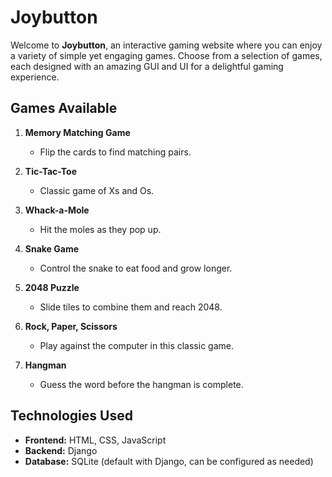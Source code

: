 # Joybutton

Welcome to **Joybutton**, an interactive gaming website where you can enjoy a variety of simple yet engaging games. Choose from a selection of games, each designed with an amazing GUI and UI for a delightful gaming experience.

## Games Available

1. **Memory Matching Game**
   - Flip the cards to find matching pairs.

2. **Tic-Tac-Toe**
   - Classic game of Xs and Os.

3. **Whack-a-Mole**
   - Hit the moles as they pop up.

4. **Snake Game**
   - Control the snake to eat food and grow longer.

5. **2048 Puzzle**
   - Slide tiles to combine them and reach 2048.

6. **Rock, Paper, Scissors**
   - Play against the computer in this classic game.

7. **Hangman**
   - Guess the word before the hangman is complete.

## Technologies Used

- **Frontend:** HTML, CSS, JavaScript
- **Backend:** Django
- **Database:** SQLite (default with Django, can be configured as needed)
